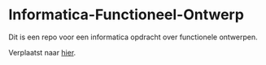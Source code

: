# Informatica-Functioneel-Ontwerp
Dit is een repo voor een informatica opdracht over functionele ontwerpen.

Verplaatst naar [hier](https://github.com/TIXweb-projects/Informatica-Functioneel-Ontwerp).
